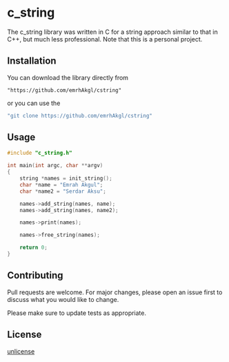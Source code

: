 # c_string

The c_string library was written in C for a string approach similar to that in C++, but much less professional. 
Note that this is a personal project. 

## Installation

You can download the library directly from 
```
"https://github.com/emrhAkgl/cstring"
```
or you can use the 
```bash
"git clone https://github.com/emrhAkgl/cstring"
```


## Usage

```c
#include "c_string.h"

int main(int argc, char **argv)
{
	string *names = init_string();	
	char *name = "Emrah Akgul";
	char *name2 = "Serdar Aksu";

	names->add_string(names, name);
	names->add_string(names, name2);

	names->print(names);

	names->free_string(names);

	return 0;
}
```

## Contributing

Pull requests are welcome. For major changes, please open an issue first
to discuss what you would like to change.

Please make sure to update tests as appropriate.

## License

[unlicense](https://unlicense.org/)
